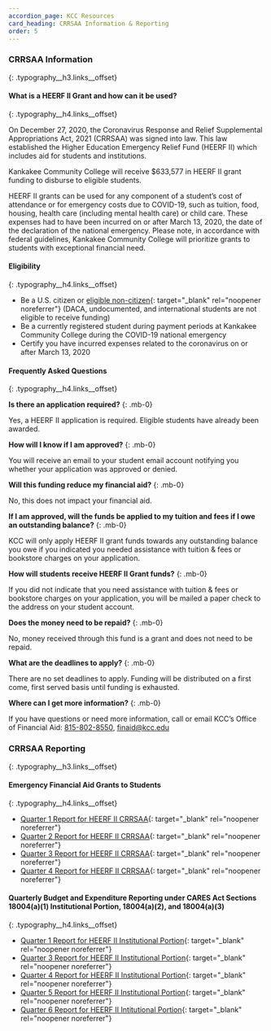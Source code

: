 ```yaml
---
accordion_page: KCC Resources
card_heading: CRRSAA Information & Reporting
order: 5
---
```


### CRRSAA Information
{: .typography__h3.links__offset}

#### What is a HEERF II Grant and how can it be used?
{: .typography__h4.links__offset}

On December 27, 2020, the Coronavirus Response and Relief Supplemental Appropriations Act, 2021 (CRRSAA) was signed into law. This law established the Higher Education Emergency Relief Fund (HEERF II) which includes aid for students and institutions.

Kankakee Community College will receive $633,577 in HEERF II grant funding to disburse to eligible students.

HEERF II grants can be used for any component of a student’s cost of attendance or for emergency costs due to COVID-19, such as tuition, food, housing, health care (including mental health care) or child care. These expenses had to have been incurred on or after March 13, 2020, the date of the declaration of the national emergency. Please note, in accordance with federal guidelines, Kankakee Community College will prioritize grants to students with exceptional financial need.

#### Eligibility
{: .typography__h4.links__offset}

* Be a U.S. citizen or [eligible non-citizen](https://studentaid.gov/help/eligible-noncitizen){: target="_blank" rel="noopener noreferrer"} (DACA, undocumented, and international students are not eligible to receive funding)
* Be a currently registered student during payment periods at Kankakee Community College during the COVID-19 national emergency
* Certify you have incurred expenses related to the coronavirus on or after March 13, 2020

#### Frequently Asked Questions
{: .typography__h4.links__offset}

**Is there an application required?**
{: .mb-0}

Yes, a HEERF II application is required. Eligible students have already been awarded.&nbsp;

**How will I know if I am approved?**
{: .mb-0}

You will receive an email to your student email account notifying you whether your application was approved or denied.

**Will this funding reduce my financial aid?**
{: .mb-0}

No, this does not impact your financial aid.

**If I am approved, will the funds be applied to my tuition and fees if I owe an outstanding balance?**
{: .mb-0}

KCC will only apply HEERF II grant funds towards any outstanding balance you owe if you indicated you needed assistance with tuition & fees or bookstore charges on your application.

**How will students receive HEERF II Grant funds?**
{: .mb-0}

If you did not indicate that you need assistance with tuition & fees or bookstore charges on your application, you will be mailed a paper check to the address on your student account.

**Does the money need to be repaid?**
{: .mb-0}

No, money received through this fund is a grant and does not need to be repaid.

**What are the deadlines to apply?**
{: .mb-0}

There are no set deadlines to apply. Funding will be distributed on a first come, first served basis until funding is exhausted.

**Where can I get more information?**
{: .mb-0}

If you have questions or need more information, call or email KCC’s Office of Financial Aid: [815-802-8550](tel:+18158028550), [finaid@kcc.edu](mailto:finaid@kcc.edu)

### CRRSAA Reporting
{: .typography__h3.links__offset}

#### Emergency Financial Aid Grants to Students
{: .typography__h4.links__offset}

* [Quarter 1 Report for HEERF II CRRSAA](../uploads/pdf/Quarter%201%20Report%20for%20HEERF%20II%20CRRSAA.pdf){: target="_blank" rel="noopener noreferrer"}
* [Quarter 2 Report for HEERF II CRRSAA](../uploads/pdf/Quarter%202%20Report%20for%20HEERF%20II%20CRRSAA.pdf){: target="_blank" rel="noopener noreferrer"}
* [Quarter 3 Report for HEERF II CRRSAA](../uploads/pdf/Quarter%203%20Report%20for%20HEERF%20II%20CRRSAA.pdf){: target="_blank" rel="noopener noreferrer"}
* [Quarter 4 Report for HEERF II CRRSAA](../uploads/pdf/Quarter%204%20Report%20for%20HEERF%20II%20CRRSAA.pdf){: target="_blank" rel="noopener noreferrer"}

#### Quarterly Budget and Expenditure Reporting under CARES Act Sections 18004(a)(1) Institutional Portion, 18004(a)(2), and 18004(a)(3)
{: .typography__h4.links__offset}

* [Quarter 1 Report for HEERF II Institutional Portion](../uploads/pdf/Quarter-1-Report-for-HEERF-II-Institutional-Portion.pdf){: target="_blank" rel="noopener noreferrer"}
* [Quarter 3 Report for HEERF II Institutional Portion](../uploads/pdf/HEERFII_Q3-2021_10-10-21.pdf){: target="_blank" rel="noopener noreferrer"}
* [Quarter 4 Report for HEERF II Institutional Portion](../uploads/pdf/HEERFII_Q4-2021_01-05-22.pdf){: target="_blank" rel="noopener noreferrer"}
* [Quarter 5 Report for HEERF II Institutional Portion](../uploads/pdf/HEERFII_Q52022_040622.pdf){: target="_blank" rel="noopener noreferrer"}
* [Quarter 6 Report for HEERF II Intitutional Portion](../uploads/pdf/HEERFII_Q6-2022_07-01-22.pdf){: target="_blank" rel="noopener noreferrer"}
